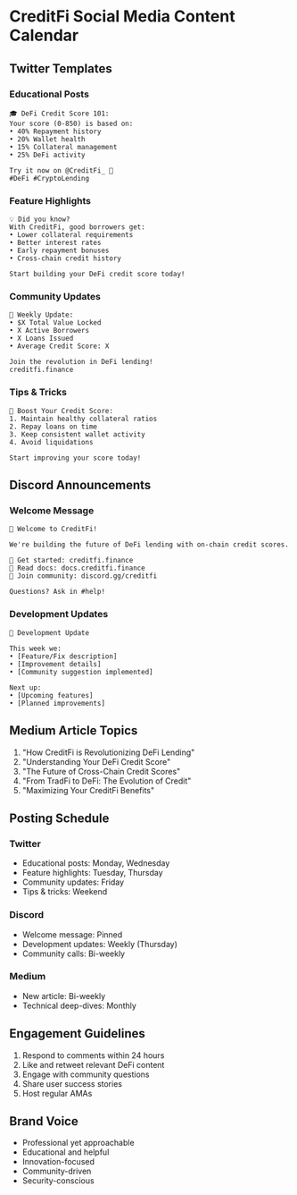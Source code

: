 # CreditFi Social Media Content Calendar

## Twitter Templates

### Educational Posts
```
🎓 DeFi Credit Score 101:
Your score (0-850) is based on:
• 40% Repayment history
• 20% Wallet health
• 15% Collateral management
• 25% DeFi activity

Try it now on @CreditFi_ 🚀
#DeFi #CryptoLending
```

### Feature Highlights
```
💡 Did you know?
With CreditFi, good borrowers get:
• Lower collateral requirements
• Better interest rates
• Early repayment bonuses
• Cross-chain credit history

Start building your DeFi credit score today!
```

### Community Updates
```
🎉 Weekly Update:
• $X Total Value Locked
• X Active Borrowers
• X Loans Issued
• Average Credit Score: X

Join the revolution in DeFi lending!
creditfi.finance
```

### Tips & Tricks
```
💪 Boost Your Credit Score:
1. Maintain healthy collateral ratios
2. Repay loans on time
3. Keep consistent wallet activity
4. Avoid liquidations

Start improving your score today!
```

## Discord Announcements

### Welcome Message
```
👋 Welcome to CreditFi!

We're building the future of DeFi lending with on-chain credit scores.

🔹 Get started: creditfi.finance
🔹 Read docs: docs.creditfi.finance
🔹 Join community: discord.gg/creditfi

Questions? Ask in #help! 
```

### Development Updates
```
📢 Development Update

This week we:
• [Feature/Fix description]
• [Improvement details]
• [Community suggestion implemented]

Next up:
• [Upcoming features]
• [Planned improvements]
```

## Medium Article Topics

1. "How CreditFi is Revolutionizing DeFi Lending"
2. "Understanding Your DeFi Credit Score"
3. "The Future of Cross-Chain Credit Scores"
4. "From TradFi to DeFi: The Evolution of Credit"
5. "Maximizing Your CreditFi Benefits"

## Posting Schedule

### Twitter
- Educational posts: Monday, Wednesday
- Feature highlights: Tuesday, Thursday
- Community updates: Friday
- Tips & tricks: Weekend

### Discord
- Welcome message: Pinned
- Development updates: Weekly (Thursday)
- Community calls: Bi-weekly

### Medium
- New article: Bi-weekly
- Technical deep-dives: Monthly

## Engagement Guidelines

1. Respond to comments within 24 hours
2. Like and retweet relevant DeFi content
3. Engage with community questions
4. Share user success stories
5. Host regular AMAs

## Brand Voice

- Professional yet approachable
- Educational and helpful
- Innovation-focused
- Community-driven
- Security-conscious 